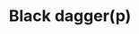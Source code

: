 ---
layout: item
title: Black dagger(p)
item-id: 1233
datatable: true
id: 1233
name: "Black dagger(p)"
members: true
lowalch: 96
highalch: 144
examine: "This dagger is poisoned."
monsters:
  - id: 2853
    name: "Shadow warrior"
    members: true
    combat_level: 48
    wiki_url: "https://oldschool.runescape.wiki/w/Shadow_warrior"
    drops:
      - quantity: "1"
        rarity: 0.0078125
        drop_requirements: null
---